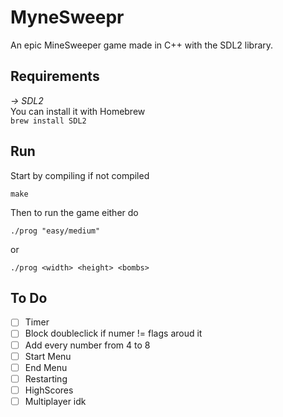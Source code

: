 # MyneSweepr
An epic MineSweeper game made in C++ with the SDL2 library.

## Requirements
_-> SDL2_  
You can install it with Homebrew  
`brew install SDL2`  

## Run
Start by compiling if not compiled  

`make`  

Then to run the game either do  

`./prog "easy/medium"`  

or  

`./prog <width> <height> <bombs>`  

## To Do

- [ ] Timer
- [ ] Block doubleclick if numer != flags aroud it
- [ ] Add every number from 4 to 8
- [ ] Start Menu
- [ ] End Menu
- [ ] Restarting
- [ ] HighScores
- [ ] Multiplayer idk
